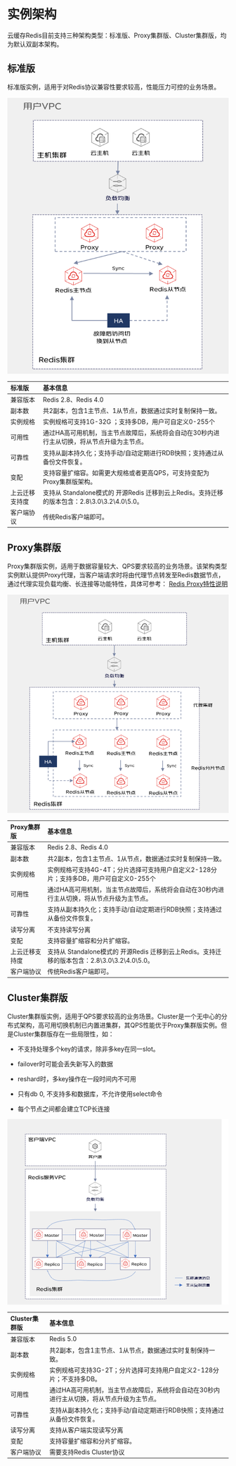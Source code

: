 # 实例架构

云缓存Redis目前支持三种架构类型：标准版、Proxy集群版、Cluster集群版，均为默认双副本架构。

## 标准版
标准版实例，适用于对Redis协议兼容性要求较高，性能压力可控的业务场景。

![](../../../../image/Redis/Features-1.png)

| 标准版      |  基本信息  | 
|    :---     | :---  |	
|    兼容版本  | Redis 2.8、Redis 4.0  |	
|   副本数     | 共2副本，包含1主节点、1从节点，数据通过实时复制保持一致。  |	
|   实例规格    | 实例规格可支持1G-32G ；支持多DB，用户可自定义0-255个   |	
|   可用性      | 通过HA高可用机制，当主节点故障后，系统将会自动在30秒内进行主从切换，将从节点升级为主节点。   |	
|   可靠性      | 支持从副本持久化；支持手动/自动定期进行RDB快照；支持通过从备份文件恢复。 |	
|   变配        | 支持容量扩缩容。如需更大规格或者更高QPS，可支持变配为Proxy集群版架构。   |	
|上云迁移支持度  | 支持从 Standalone模式的 开源Redis 迁移到云上Redis。支持迁移的版本包含：2.8\3.0\3.2\4.0\5.0。 |	
|   客户端协议  | 传统Redis客户端即可。  |	


##  Proxy集群版

Proxy集群版实例，适用于数据容量较大、QPS要求较高的业务场景。该架构类型实例默认提供Proxy代理，当客户端请求时将由代理节点转发至Redis数据节点，通过代理实现负载均衡、长连接等功能特性，具体可参考： [ Redis Proxy特性说明](https://docs.jdcloud.com/cn/jcs-for-redis/proxy-info)

![](../../../../image/Redis/Features-2.png)

| Proxy集群版  |  基本信息  | 
|    :---      | :---  |	
|    兼容版本  | Redis 2.8、Redis 4.0  |	
|   副本数     | 共2副本，包含1主节点、1从节点，数据通过实时复制保持一致。 |	
|   实例规格    | 实例规格可支持4G-4T；分片选择可支持用户自定义2-128分片；支持多DB，用户可自定义0-255个   |	
|   可用性      | 通过HA高可用机制，当主节点故障后，系统将会自动在30秒内进行主从切换，将从节点升级为主节点。   |	
|   可靠性      | 支持从副本持久化；支持手动/自动定期进行RDB快照；支持通过从备份文件恢复。 |	
|  读写分离     | 不支持读写分离  |	
|   变配        | 支持容量扩缩容和分片扩缩容。   |	
|  上云迁移支持度  | 支持从 Standalone模式的 开源Redis 迁移到云上Redis。支持迁移的版本包含：2.8\3.0\3.2\4.0\5.0。 |	
|   客户端协议  | 传统Redis客户端即可。  |	


##  Cluster集群版

Cluster集群版实例，适用于QPS要求较高的业务场景。Cluster是一个无中心的分布式架构，高可用切换机制已内置进集群，其QPS性能优于Proxy集群版实例。但是Cluster集群版存在一些局限性，如：

- 不支持处理多个key的请求，除非多key在同一slot。

- failover时可能会丢失新写入的数据

- reshard时，多key操作在一段时间内不可用

- 只有db 0, 不支持多和数据库，不允许使用select命令

- 每个节点之间都会建立TCP长连接

![](../../../../image/Redis/Features-3.png)

| Cluster集群版  |  基本信息  | 
|    :---      | :---  |	
|    兼容版本  | Redis 5.0  |	
|   副本数     | 共2副本，包含1主节点、1从节点，数据通过实时复制保持一致。 |	
|   实例规格    | 实例规格可支持3G-2T；分片选择可支持用户自定义2-128分片；不支持多DB。   |	
|   可用性      | 通过HA高可用机制，当主节点故障后，系统将会自动在30秒内进行主从切换，将从节点升级为主节点。   |	
|   可靠性      | 支持从副本持久化；支持手动/自动定期进行RDB快照；支持通过从备份文件恢复。 |	
|  读写分离     | 支持从客户端实现读写分离  |	
|   变配        | 支持容量扩缩容和分片扩缩容。   |	
|   客户端协议  | 需要支持Redis Cluster协议   |	






